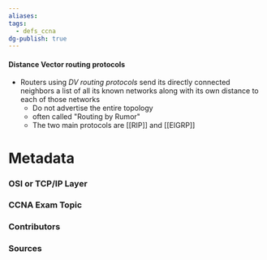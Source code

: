 ```yaml
---
aliases: 
tags:
  - defs_ccna
dg-publish: true
---
```

#### Distance Vector routing protocols
- Routers using *DV routing protocols* send its directly connected neighbors a list of all its known networks along with its own distance to each of those networks
	- Do not advertise the entire topology
	- often called "Routing by Rumor"
	- The two main protocols are [[RIP]] and [[EIGRP]]

# Metadata
### OSI or TCP/IP Layer

### CCNA Exam Topic

### Contributors

### Sources
